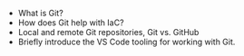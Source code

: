 - What is Git?
- How does Git help with IaC?
- Local and remote Git repositories, Git vs. GitHub
- Briefly introduce the VS Code tooling for working with Git.